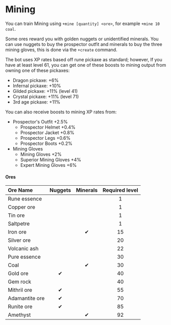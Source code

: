 # Mining

You can train Mining using `+mine [quantity] <ore>`, for example `+mine 10 coal`.

Some ores reward you with golden nuggets or unidentified minerals. You can use nuggets to buy the prospector outfit and minerals to buy the three mining gloves, this is done via the `+create` command.

The bot uses XP rates based off rune pickaxe as standard; however, If you have at least level 61, you can get one of these boosts to mining output from owning one of these pickaxes:

* Dragon pickaxe: +6%
* Infernal pickaxe: +10%
* Gilded pickaxe: +11% (level 41)
* Crystal pickaxe: +11% (level 71)
* 3rd age pickaxe: +11%

You can also receive boosts to mining XP rates from:

* Prospector's Outfit +2.5%
  * Prospector Helmet +0.4%
  * Prospector Jacket +0.8%
  * Prospector Legs +0.6%
  * Prospector Boots +0.2%
* Mining Gloves
  * Mining Gloves +2%
  * Superior Mining Gloves +4%
  * Expert Mining Gloves +6%

#### Ores

| **Ore Name** | **Nuggets** | **Minerals** | **Required level** |
| :--- | :---: | :---: | :---: |
| Rune essence |  |  | 1 |
| Copper ore |  |  | 1 |
| Tin ore |  |  | 1 |
| Saltpetre |  |  | 1 |
| Iron ore |  | ✔ | 15 |
| Silver ore |  |  | 20 |
| Volcanic ash |  |  | 22 |
| Pure essence |  |  | 30 |
| Coal |  | ✔ | 30 |
| Gold ore | ✔ |  | 40 |
| Gem rock |  |  | 40 |
| Mithril ore | ✔ |  | 55 |
| Adamantite ore | ✔ |  | 70 |
| Runite ore | ✔ |  | 85 |
| Amethyst |  | ✔ | 92 |

